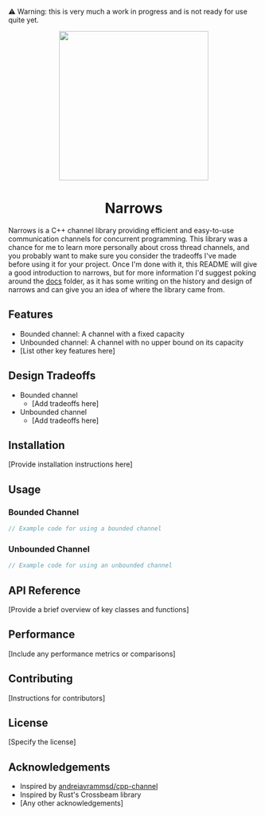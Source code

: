 ⚠️ Warning: this is very much a work in progress and is not ready for use quite yet.

<div align="center">
  <img src="https://github.com/nwad123/narrows/blob/main/doc/img/NarrowsGemini.png" width=300>

  <h1>
    Narrows
  </h1>
</div>

Narrows is a C++ channel library providing efficient and easy-to-use communication channels for concurrent programming. This library was a chance for me to learn more personally about cross thread channels, and you probably want to make sure you consider the tradeoffs I've made before using it for your project. Once I'm done with it, this README will give a good introduction to narrows, but for more information I'd suggest poking around the [docs](./doc/) folder, as it has some writing on the history and design of narrows and can give you an idea of where the library came from.

## Features

- Bounded channel: A channel with a fixed capacity
- Unbounded channel: A channel with no upper bound on its capacity
- [List other key features here]

## Design Tradeoffs

- Bounded channel
  - [Add tradeoffs here]
- Unbounded channel
  - [Add tradeoffs here]

## Installation

[Provide installation instructions here]

## Usage

### Bounded Channel

```cpp
// Example code for using a bounded channel
```

### Unbounded Channel

```cpp
// Example code for using an unbounded channel
```

## API Reference

[Provide a brief overview of key classes and functions]

## Performance

[Include any performance metrics or comparisons]

## Contributing

[Instructions for contributors]

## License

[Specify the license]

## Acknowledgements

- Inspired by [andreiavrammsd/cpp-channel](https://github.com/andreiavrammsd/cpp-channel)
- Inspired by Rust's Crossbeam library
- [Any other acknowledgements]
